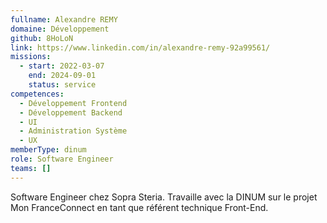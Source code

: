 ```yaml
---
fullname: Alexandre REMY
domaine: Développement
github: 8HoLoN
link: https://www.linkedin.com/in/alexandre-remy-92a99561/
missions:
  - start: 2022-03-07
    end: 2024-09-01
    status: service
competences:
  - Développement Frontend
  - Développement Backend
  - UI
  - Administration Système
  - UX
memberType: dinum
role: Software Engineer
teams: []
---
```

Software Engineer chez Sopra Steria. Travaille avec la DINUM sur le projet Mon FranceConnect en tant que référent technique Front-End.